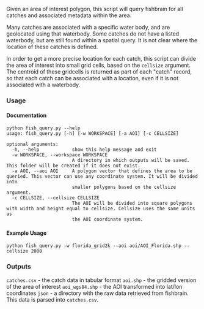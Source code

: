 Given an area of interest polygon, this script will query fishbrain
for all catches and associated metadata within the area.

Many catches are associated with a specific water body, and are geolocated 
using that waterbody. Some catches do not have a listed waterbody, but are 
still found within a spatial query. It is not clear where the location of these
catches is defined.

In order to get a more precise location for each catch, this script can divide
the area of interest into small grid cells, based on the `cellsize` argument.
The centroid of these gridcells is returned as part of each "catch" record, so
that each catch can be associated with a location, even if it is not associated
with a waterbody.


### Usage

#### Documentation

```
python fish_query.py --help
usage: fish_query.py [-h] [-w WORKSPACE] [-a AOI] [-c CELLSIZE]

optional arguments:
  -h, --help            show this help message and exit
  -w WORKSPACE, --workspace WORKSPACE
                        A directory in which outputs will be saved. This folder will be created if it does not exist.
  -a AOI, --aoi AOI     A polygon vector that defines the area to be queried. This vector can use any coordinate system. It will be divided into
                        smaller polygons based on the cellsize argument.
  -c CELLSIZE, --cellsize CELLSIZE
                        The AOI will be divided into square polygons with width and height equal to cellsize. Cellsize uses the same units as
                        the AOI coordinate system.
```

#### Example Usage
`python fish_query.py -w florida_grid2k --aoi aoi/AOI_Florida.shp --cellsize 2000`

### Outputs

`catches.csv` - the catch data in tabular format
`aoi.shp` - the gridded version of the area of interest
`aoi_wgs84.shp` - the AOI transformed into lat/lon coordinates
`json` - a directory with the raw data retrieved from fishbrain. This data is parsed into `catches.csv`.
